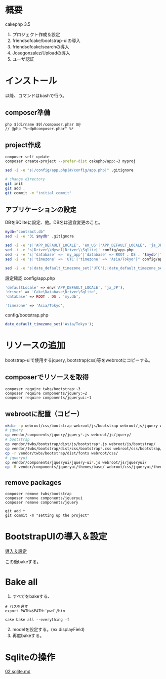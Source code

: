 # 概要 

cakephp 3.5

1. プロジェクト作成＆設定
1. friendsofcake/bootstrap-uiの導入
1. friendsofcake/searchの導入
1. Josegonzalez/Uploadの導入
1. ユーザ認証

# インストール

以降、コマンドはbashで行う。

## composer準備
```
php $(dirname $0)/composer.phar $@
// @php "%~dp0composer.phar" %*
```

## project作成
```bash
composer self-update
composer create-project --prefer-dist cakephp/app:~3 myproj

sed -i -e "s|/config/app.php|#/config/app.php|" .gitignore

# change directory
git init
git add .
git commit -m "initial commit"
```

## アプリケーションの設定

DBをSQliteに設定、他。DB名は適宜変更のこと。

```bash
mydb="contract.db"
sed -i -e "3i $mydb" .gitignore

sed -i -e "s|'APP_DEFAULT_LOCALE', 'en_US'|'APP_DEFAULT_LOCALE', 'ja_JP'|" config/app.php
sed -i -e 's|Driver\\Mysql|Driver\\Sqlite|' config/app.php
sed -i -e "s|'database' => 'my_app'|'database' => ROOT . DS . '$mydb'|" config/app.php
sed -i -e "s|'timezone' => 'UTC'|'timezone' => 'Asia/Tokyo'|" config/app.php

sed -i -e "s|date_default_timezone_set('UTC');|date_default_timezone_set('Asia/Tokyo');|" config/bootstrap.php
```

設定確認
config/app.php
```php
'defaultLocale' => env('APP_DEFAULT_LOCALE', 'ja_JP'),
'driver' => 'Cake\Database\Driver\Sqlite',
'database' => ROOT . DS . 'my.db',

'timezone' => 'Asia/Tokyo',
```

config/bootstrap.php
```php
date_default_timezone_set('Asia/Tokyo');
```

# リソースの追加

bootstrap-uiで使用するjquery, bootstrap(css)等をwebrootにコピーする。

## composerでリソースを取得
```
composer require twbs/bootstrap:~3
composer require components/jquery:~2
composer require components/jqueryui:~1
```

## webrootに配置（コピー）
```bash
mkdir -p webroot/css/bootstrap webroot/js/bootstrap webroot/js/jquery webroot/js/jqueryui webroot/css/jqueryui/themes
# jquery
cp vendor/components/jquery/jquery*.js webroot/js/jquery/
# bootstrap
cp vendor/twbs/bootstrap/dist/js/bootstrap*.js webroot/js/bootstrap/
cp vendor/twbs/bootstrap/dist/css/bootstrap*.css webroot/css/bootstrap/
cp -r vendor/twbs/bootstrap/dist/fonts webroot/css/
# jqueryui
cp vendor/components/jqueryui/jquery-ui*.js webroot/js/jqueryui/
cp -R vendor/components/jqueryui/themes/base/ webroot/css/jqueryui/themes

```

## remove packages
```
composer remove twbs/bootstrap
composer remove components/jqueryui
composer remove components/jquery

git add *
git commit -m "setting up the project"
```

# BootstrapUIの導入＆設定

[導入＆設定](document/01.bootstrap-ui.md)

この後bakeする。

# Bake all

1. すべてをbakeする、
```
# パスを通す
export PATH=$PATH:`pwd`/bin

cake bake all --everything -f
```
2. modelを設定する。(ex.displayField)
2. 再度bakeする。

# Sqliteの操作

[02.sqlite.md](document/02.sqlite.md)
